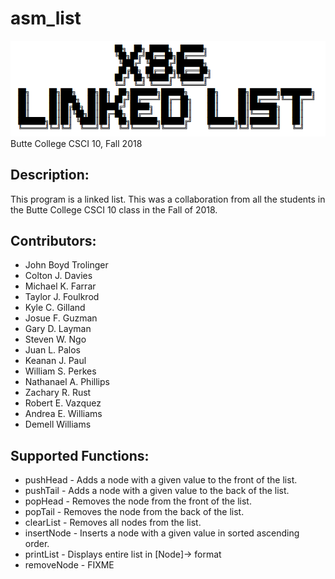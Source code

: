 # asm_list
![](./Images/CSCI10_Keanan_Ascii_Picture.PNG)
Butte College CSCI 10, Fall 2018

## Description:
This program is a linked list. This was a collaboration from all the students in the Butte College CSCI 10 class in the Fall of 2018.

## Contributors:
* John Boyd Trolinger
* Colton J. Davies
* Michael K.	Farrar
* Taylor J.	Foulkrod
* Kyle C.	Gilland
* Josue F.	Guzman
* Gary D.	Layman
* Steven W.	Ngo
* Juan L.	Palos
* Keanan J.	Paul
* William S.	Perkes
* Nathanael A.	Phillips
* Zachary R.	Rust
* Robert E.	Vazquez
* Andrea E.	Williams
* Demell	Williams

## Supported Functions:
* pushHead   - Adds a node with a given value to the front of the list.
* pushTail   - Adds a node with a given value to the back of the list.
* popHead    - Removes the node from the front of the list.
* popTail    - Removes the node from the back of the list.
* clearList  - Removes all nodes from the list.
* insertNode - Inserts a node with a given value in sorted ascending order.
* printList  - Displays entire list in [Node]-> format
* removeNode - FIXME
